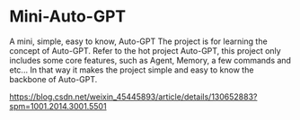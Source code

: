 # Mini-Auto-GPT
A mini, simple, easy to know, Auto-GPT
The project is for learning the concept of Auto-GPT.
Refer to the hot project Auto-GPT, this project only includes some core features, such as Agent, Memory, a few commands and etc... In that way it makes the project simple and easy to know the backbone of Auto-GPT.

https://blog.csdn.net/weixin_45445893/article/details/130652883?spm=1001.2014.3001.5501
